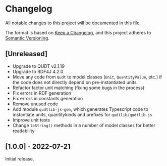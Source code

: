 # Changelog

All notable changes to this project will be documented in this file.

The format is based on [Keep a Changelog](https://keepachangelog.com/en/1.0.0/),
and this project adheres to [Semantic Versioning](https://semver.org/spec/v2.0.0.html).

## [Unreleased]

- Upgrade to QUDT v2.1.19
- Upgrade to RDF4J 4.2.0
- Move any code from `Qudt` to model classes (`Unit`, `QuantityValue`, etc.) if the
code does not directly depend on pre-instantiated units.
- Refactor factor unit matching (fixing some bugs in the process)
- Fix errors in RDF generation
- Fix errors in constants generation
- Remove unused code
- Add module `qudtlib-js-gen`, which generates Typescript code to instantiate units, quantitykinds and prefixes for `qudtlib/qudtlib-js`
- Improve unit tests
- Change `toString()` methods in a number of model classes for better readability

## [1.0.0] - 2022-07-21

Initial release.
